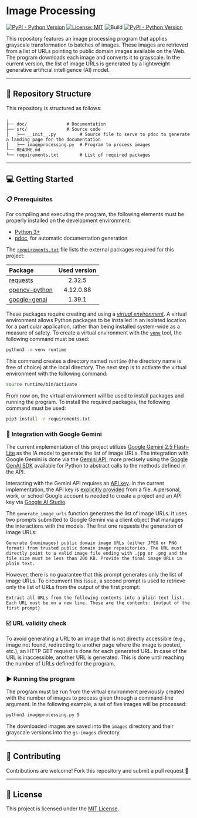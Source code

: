 # Image Processing

[![PyPI - Python Version](https://img.shields.io/pypi/pyversions/3)](https://www.python.org)
[![License: MIT](https://img.shields.io/badge/License-MIT-blue.svg)](LICENSE)
![Build](https://img.shields.io/badge/build-manual-lightgrey)
[![PyPI - Python Version](https://img.shields.io/badge/doc-pydoc-yellow)](./doc/index.html)

This repository features an image processing program that applies grayscale transformation to batches of images. These images are retrieved from a list of URLs pointing to public domain images available on the Web. The program downloads each image and converts it to grayscale. In the current version, the list of image URLs is generated by a lightweight generative artificial intelligence (AI) model.

---

## 📂 Repository Structure

This repository is structured as follows:

```
.
├── doc/               # Documentation
├── src/               # Source code
│   ├── __init__.py         # Source file to serve to pdoc to generate a landing page for the documentation
│   ├── imageprocessing.py  # Program to process images
└── README.md
└── requirements.txt        # List of required packages
```

---

## 💻 Getting Started

### 📋 Prerequisites

For compiling and executing the program, the following elements must be properly installed on the development environment:

- [Python 3+](https://www.python.org)
- [pdoc](https://pdoc.dev), for automatic documentation generation

The [`requirements.txt`](requirements.txt) file lists the external packages required for this project:

| Package                                                   | Used version |
|:----------------------------------------------------------|:------------:|
| [requests](https://pypi.org/project/requests/)            |  2.32.5      |
| [opencv-python](https://pypi.org/project/opencv-python/)  |  4.12.0.88   |
| [google-genai](https://pypi.org/project/google-genai/)    |  1.39.1      |

These packages require creating and using a [*virtual environment*](https://packaging.python.org/en/latest/tutorials/installing-packages/#creating-and-using-virtual-environments). A virtual environment allows Python packages to be installed in an isolated location for a particular application, rather than being installed system-wide as a measure of safety. To create a virtual environment with the [`venv`](https://docs.python.org/3/library/venv.html) tool, the following command must be used:

```bash
python3 -m venv runtime
```

This command creates a directory named `runtime` (the directory name is free of choice) at the local directory. The next step is to activate the virtual environment with the following command:

```bash
source runtime/bin/activate
```

From now on, the virtual environment will be used to install packages and running the program. To install the required packages, the following command must be used:

```bash
pip3 install -r requirements.txt
```

### 🤖 Integration with Google Gemini

The current implementation of this project utilizes [Google Gemini 2.5 Flash-Lite](https://ai.google.dev/gemini-api/docs/models) as the IA model to generate the list of image URLs. The integration with Google Gemini is done via the [Gemini API](https://ai.google.dev/api), more precisely using the [Google GenAI SDK](https://ai.google.dev/gemini-api/docs/libraries) available for Python to abstract calls to the methods defined in the API.

Interacting with the Gemini API requires an [API key](https://ai.google.dev/gemini-api/docs/api-key). In the current implementation, the API key is [explicitly provided](https://ai.google.dev/gemini-api/docs/api-key#provide-api-key-explicitly) from a file. A personal, work, or school Google account is needed to create a project and an API key via [Google AI Studio](https://aistudio.google.com/app/api-keys).

The `generate_image_urls` function generates the list of image URLs. It uses two prompts submitted to Google Gemini via a client object that manages the interactions with the models. The first one requests the generation of image URLs:

```
Generate {numimages} public domain image URLs (either JPEG or PNG format) from trusted public domain image repositories. The URL must directly point to a valid image file ending with .jpg or .png and the file size must be less than 200 KB. Provide the final image URLs in plain text.
```

However, there is no guarantee that this prompt generates only the list of image URLs. To circumvent this issue, a second prompt is used to retrieve only the list of URLs from the output of the first prompt:

```
Extract all URLs from the following contents into a plain text list. Each URL must be on a new line. These are the contents: {output of the first prompt}
```

### ☑️ URL validity check

To avoid generating a URL to an image that is not directly accessible (e.g., image not found, redirecting to another page where the image is posted, etc.), an HTTP GET request is done for each generated URL. In case of the URL is inaccessible, another URL is generated. This is done until reaching the number of URLs defined for the program.

### ▶️ Running the program

The program must be run from the virtual environment previously created with the number of images to process given through a command-line argument. In the following example, a set of five images will be processed:

```bash
python3 imageprocessing.py 5
```

The downloaded images are saved into the `images` directory and their grayscale versions into the `gs-images` directory.

---

## 🤝 Contributing

Contributions are welcome! Fork this repository and submit a pull request 🚀

---

## 📜 License

This project is licensed under the [MIT License](LICENSE).
